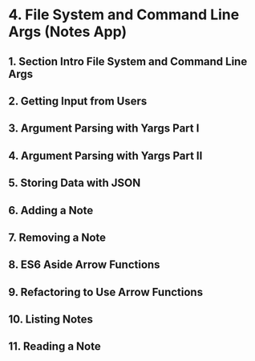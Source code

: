 # 4. File System and Command Line Args (Notes App)

## 1. Section Intro File System and Command Line Args

## 2. Getting Input from Users 

## 3. Argument Parsing with Yargs Part I

## 4. Argument Parsing with Yargs Part II

## 5. Storing Data with JSON

## 6. Adding a Note

## 7. Removing a Note

## 8. ES6 Aside Arrow Functions

## 9. Refactoring to Use Arrow Functions

## 10. Listing Notes

## 11. Reading a Note



